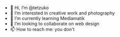 - 👋 Hi, I’m @tetzuko
- 👀 I’m interested in creative work and photography
- 🌱 I’m currently learning Mediamatik
- 💞️ I’m looking to collaborate on web design
- 📫 How to reach me: you don't

<!---
tetzuko/tetzuko is a ✨ special ✨ repository because its `README.md` (this file) appears on your GitHub profile.
You can click the Preview link to take a look at your changes.
--->
